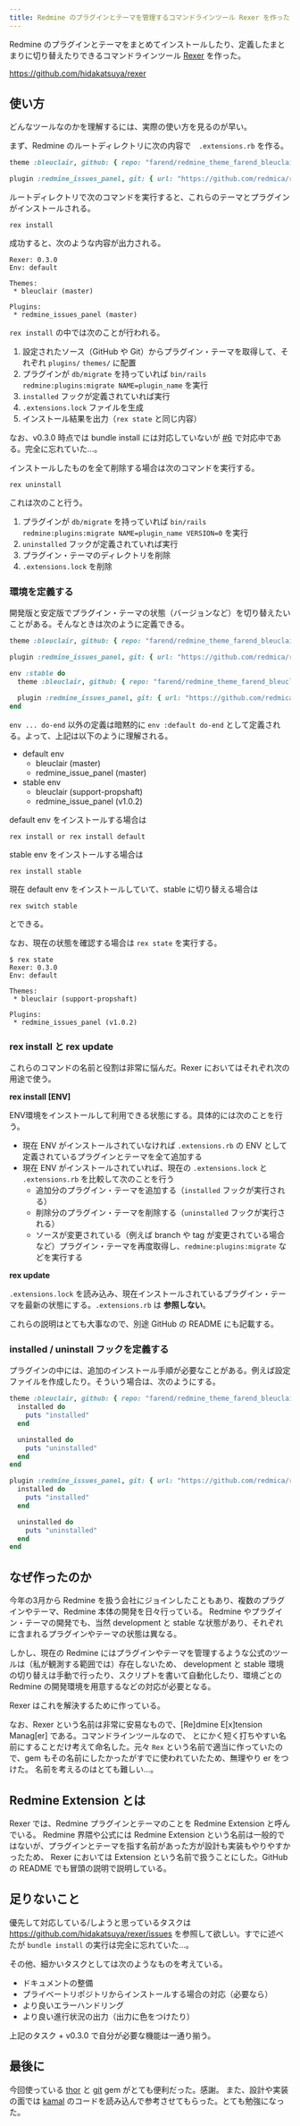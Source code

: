 ```yaml
---
title: Redmine のプラグインとテーマを管理するコマンドラインツール Rexer を作った
---
```


Redmine のプラグインとテーマをまとめてインストールしたり、定義したまとまりに切り替えたりできるコマンドラインツール [Rexer](https://github.com/hidakatsuya/rexer) を作った。

https://github.com/hidakatsuya/rexer

## 使い方

どんなツールなのかを理解するには、実際の使い方を見るのが早い。

まず、Redmine のルートディレクトリに次の内容で　`.extensions.rb` を作る。

```ruby
theme :bleuclair, github: { repo: "farend/redmine_theme_farend_bleuclair" }

plugin :redmine_issues_panel, git: { url: "https://github.com/redmica/redmine_issues_panel" }
```

ルートディレクトリで次のコマンドを実行すると、これらのテーマとプラグインがインストールされる。

```
rex install
```

成功すると、次のような内容が出力される。

```
Rexer: 0.3.0
Env: default

Themes:
 * bleuclair (master)

Plugins:
 * redmine_issues_panel (master)
```

`rex install` の中では次のことが行われる。

1. 設定されたソース（GitHub や Git）からプラグイン・テーマを取得して、それぞれ `plugins/` `themes/` に配置
2. プラグインが `db/migrate` を持っていれば `bin/rails redmine:plugins:migrate NAME=plugin_name` を実行
3. `installed` フックが定義されていれば実行
4. `.extensions.lock` ファイルを生成
5. インストール結果を出力（`rex state` と同じ内容）

なお、v0.3.0 時点では bundle install には対応していないが [#6](https://github.com/hidakatsuya/rexer/issues/6) で対応中である。完全に忘れていた...。

インストールしたものを全て削除する場合は次のコマンドを実行する。

```
rex uninstall
```

これは次のこと行う。

1. プラグインが `db/migrate` を持っていれば `bin/rails redmine:plugins:migrate NAME=plugin_name VERSION=0` を実行
2. `uninstalled` フックが定義されていれば実行
3. プラグイン・テーマのディレクトリを削除
4. `.extensions.lock` を削除

### 環境を定義する

開発版と安定版でプラグイン・テーマの状態（バージョンなど）を切り替えたいことがある。そんなときは次のように定義できる。

```ruby
theme :bleuclair, github: { repo: "farend/redmine_theme_farend_bleuclair" }

plugin :redmine_issues_panel, git: { url: "https://github.com/redmica/redmine_issues_panel" }

env :stable do
  theme :bleuclair, github: { repo: "farend/redmine_theme_farend_bleuclair", branch: "support-propshaft" }

  plugin :redmine_issues_panel, git: { url: "https://github.com/redmica/redmine_issues_panel", tag: "v1.0.2" }
end
````

`env ... do-end` 以外の定義は暗黙的に `env :default do-end` として定義される。よって、上記は以下のように理解される。

* default env
  * bleuclair (master)
  * redmine_issue_panel (master)
* stable env
  * bleuclair (support-propshaft)
  * redmine_issue_panel (v1.0.2)

default env をインストールする場合は
```
rex install or rex install default
```

stable env をインストールする場合は
```
rex install stable
```

現在 default env をインストールしていて、stable に切り替える場合は
```
rex switch stable
```

とできる。

なお、現在の状態を確認する場合は `rex state` を実行する。

```
$ rex state
Rexer: 0.3.0
Env: default

Themes:
 * bleuclair (support-propshaft)

Plugins:
 * redmine_issues_panel (v1.0.2)
```

### rex install と rex update

これらのコマンドの名前と役割は非常に悩んだ。Rexer においてはそれぞれ次の用途で使う。

**rex install [ENV]**

ENV環境をインストールして利用できる状態にする。具体的には次のことを行う。

* 現在 ENV がインストールされていなければ `.extensions.rb` の ENV として定義されているプラグインとテーマを全て追加する
* 現在 ENV がインストールされていれば、現在の `.extensions.lock` と `.extensions.rb` を比較して次のことを行う
  * 追加分のプラグイン・テーマを追加する（`installed` フックが実行される）
  * 削除分のプラグイン・テーマを削除する（`uninstalled` フックが実行される）
  * ソースが変更されている（例えば branch や tag が変更されている場合など）プラグイン・テーマを再度取得し、`redmine:plugins:migrate` などを実行する
 
**rex update**

`.extensions.lock` を読み込み、現在インストールされているプラグイン・テーマを最新の状態にする。`.extensions.rb` は **参照しない**。

これらの説明はとても大事なので、別途 GitHub の README にも記載する。

### installed / uninstall フックを定義する

プラグインの中には、追加のインストール手順が必要なことがある。例えば設定ファイルを作成したり。そういう場合は、次のようにする。

```ruby
theme :bleuclair, github: { repo: "farend/redmine_theme_farend_bleuclair" } do
  installed do
    puts "installed"
  end

  uninstalled do
    puts "uninstalled"
  end
end

plugin :redmine_issues_panel, git: { url: "https://github.com/redmica/redmine_issues_panel" } do
  installed do
    puts "installed"
  end

  uninstalled do
    puts "uninstalled"
  end
end
```

## なぜ作ったのか

今年の3月から Redmine を扱う会社にジョインしたこともあり、複数のプラグインやテーマ、Redmine 本体の開発を日々行っている。
Redmine やプラグイン・テーマの開発でも、当然 development と stable な状態があり、それぞれに含まれるプラグインやテーマの状態は異なる。

しかし、現在の Redmine にはプラグインやテーマを管理するような公式のツールは（私が観測する範囲では）存在しないため、
development と stable 環境の切り替えは手動で行ったり、スクリプトを書いて自動化したり、環境ごとの Redmine の開発環境を用意するなどの対応が必要となる。

Rexer はこれを解決するために作っている。

なお、Rexer という名前は非常に安易なもので、[Re]dmine E[x]tension Manag[er] である。コマンドラインツールなので、
とにかく短く打ちやすい名前にすることだけ考えて命名した。元々 `Rex` という名前で適当に作っていたので、gem もその名前にしたかったがすでに使われていたため、無理やり er をつけた。
名前を考えるのはとても難しい...。

## Redmine Extension とは

Rexer では、Redmine プラグインとテーマのことを Redmine Extension と呼んでいる。
Redmine 界隈や公式には Redmine Extension という名前は一般的ではないが、プラグインとテーマを指す名前があった方が設計も実装もやりやすかったため、
Rexer においては Extension という名前で扱うことにした。GitHub の README でも冒頭の説明で説明している。

## 足りないこと

優先して対応している/しようと思っているタスクは https://github.com/hidakatsuya/rexer/issues を参照して欲しい。すでに述べたが `bundle install` の実行は完全に忘れていた...。

その他、細かいタスクとしては次のようなものを考えている。

* ドキュメントの整備
* プライベートリポジトリからインストールする場合の対応（必要なら）
* より良いエラーハンドリング
* より良い進行状況の出力（出力に色をつけたり）

上記のタスク + v0.3.0 で自分が必要な機能は一通り揃う。

## 最後に

今回使っている [thor](https://github.com/rails/thor) と [git](https://github.com/ruby-git/ruby-git) gem がとても便利だった。感謝。
また、設計や実装の面では [kamal](https://github.com/basecamp/kamal) のコードを読み込んで参考させてもらった。とても勉強になった。
